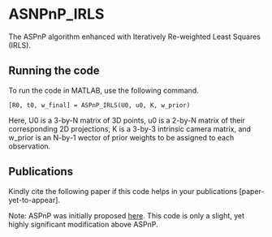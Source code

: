 # ASNPnP_IRLS

The ASPnP algorithm enhanced with Iteratively Re-weighted Least Squares (IRLS).


## Running the code

To run the code in MATLAB, use the following command.

```
[R0, t0, w_final] = ASPnP_IRLS(U0, u0, K, w_prior)
```

Here, U0 is a 3-by-N matrix of 3D points, u0 is a 2-by-N matrix of their corresponding 2D projections, K is a 3-by-3 intrinsic camera matrix, and w_prior is an N-by-1 wector of prior weights to be assigned to each observation.


## Publications

Kindly cite the following paper if this code helps in your publications [paper-yet-to-appear].

Note: ASPnP was initially proposed [here](http://www2.maths.lth.se/vision/publdb/reports/pdf/zheng-kuang-etal-iiccvi-13.pdf). This code is only a slight, yet highly significant modification above ASPnP.
